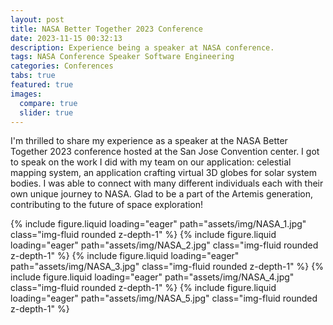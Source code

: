 ```yaml
---
layout: post
title: NASA Better Together 2023 Conference
date: 2023-11-15 00:32:13
description: Experience being a speaker at NASA conference.
tags: NASA Conference Speaker Software Engineering
categories: Conferences
tabs: true
featured: true
images:
  compare: true
  slider: true
---
```


I'm thrilled to share my experience as a speaker at the NASA Better Together 2023 conference hosted at the San Jose Convention center. I got to speak on the work I did with my team on our application: celestial mapping system, an application crafting virtual 3D globes for solar system bodies. I was able to connect with many different individuals each with their own unique journey to NASA. Glad to be a part of the Artemis generation, contributing to the future of space exploration!

<swiper-container keyboard="true" navigation="true" pagination="true" pagination-clickable="true" pagination-dynamic-bullets="true" rewind="true">
  <swiper-slide>{% include figure.liquid loading="eager" path="assets/img/NASA_1.jpg" class="img-fluid rounded z-depth-1" %}</swiper-slide>
  <swiper-slide>{% include figure.liquid loading="eager" path="assets/img/NASA_2.jpg" class="img-fluid rounded z-depth-1" %}</swiper-slide>
  <swiper-slide>{% include figure.liquid loading="eager" path="assets/img/NASA_3.jpg" class="img-fluid rounded z-depth-1" %}</swiper-slide>
  <swiper-slide>{% include figure.liquid loading="eager" path="assets/img/NASA_4.jpg" class="img-fluid rounded z-depth-1" %}</swiper-slide>
  <swiper-slide>{% include figure.liquid loading="eager" path="assets/img/NASA_5.jpg" class="img-fluid rounded z-depth-1" %}</swiper-slide>
</swiper-container>
